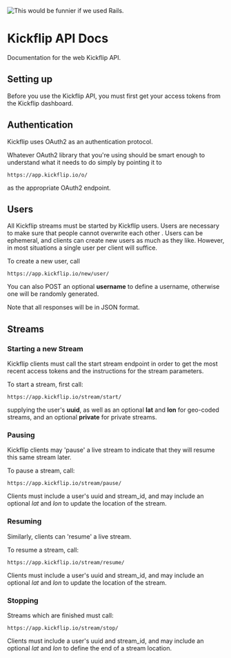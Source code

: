 ![This would be funnier if we used Rails.](http://i.imgur.com/MhtKl25.gif)

Kickflip API Docs
=============

Documentation for the web Kickflip API.

## Setting up

Before you use the Kickflip API, you must first get your access tokens from the Kickflip dashboard.

## Authentication

Kickflip uses OAuth2 as an authentication protocol.

Whatever OAuth2 library that you're using should be smart enough to understand what it needs to do simply by pointing it
to

    https://app.kickflip.io/o/

as the appropriate OAuth2 endpoint.

## Users

All Kickflip streams must be started by Kickflip users. Users are necessary to make sure that people cannot overwrite
each other . Users can be ephemeral, and clients can create new users as much as they like. However, in most situations
a single user per client will suffice.

To create a new user, call

    https://app.kickflip.io/new/user/

You can also POST an optional **username** to define a username, otherwise one will be randomly generated.

Note that all responses will be in JSON format.

## Streams

### Starting a new Stream

Kickflip clients must call the start stream endpoint in order to get the most recent access tokens and the instructions
for the stream parameters.

To start a stream, first call:

    https://app.kickflip.io/stream/start/

supplying the user's **uuid**, as well as an optional **lat** and **lon** for geo-coded streams, and an optional
**private** for private streams.

### Pausing

Kickflip clients may 'pause' a live stream to indicate that they will resume this same stream later.

To pause a stream, call:

    https://app.kickflip.io/stream/pause/

Clients must include a user's uuid and stream\_id, and may include an optional *lat* and *lon* to update the location of the stream.

### Resuming

Similarly, clients can 'resume' a live stream.

To resume a stream, call:

    https://app.kickflip.io/stream/resume/

Clients must include a user's uuid and stream\_id, and may include an optional *lat* and *lon* to update the location of the stream.

### Stopping

Streams which are finished must call:

    https://app.kickflip.io/stream/stop/

Clients must include a user's uuid and stream\_id, and may include an optional *lat* and *lon* to define the end of a stream location. 
